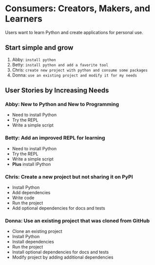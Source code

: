# Consumers: Creators, Makers, and Learners

Users want to learn Python and create applications for personal use.

## Start simple and grow

1. Abby: `install python`
2. Betty: `install python and add a favorite tool`
3. Chris: `create new project with python and consume some packages`
4. Donna: `use an existing project and modify it for my needs` 

## User Stories by Increasing Needs

### Abby: New to Python and New to Programming

- Need to install Python
- Try the REPL
- Write a simple script

### Betty: Add an improved REPL for learning

- Need to install Python 
- Try the REPL
- Write a simple script
- **Plus** install IPython

### Chris: Create a new project but not sharing it on PyPI

- Install Python
- Add dependencies
- Write code
- Run the project
- Add optional dependencies for docs and tests

### Donna: Use an existing project that was cloned from GitHub

- Clone an existing project
- Install Python
- Install dependencies
- Run the project
- Install optional dependencies for docs and tests
- Modify project by adding additional dependencies
